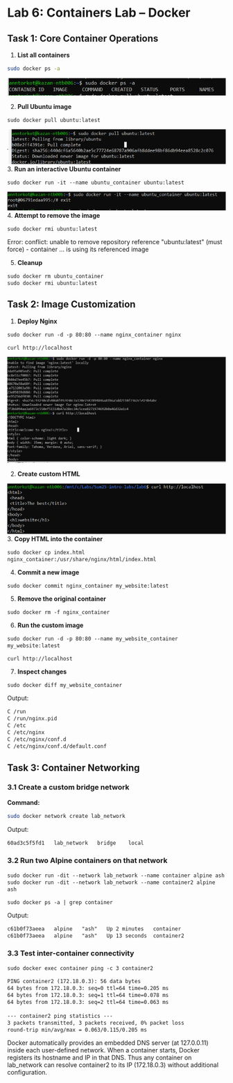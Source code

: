 # Lab 6: Containers Lab – Docker

## Task 1: Core Container Operations

1. **List all containers**  
 ```bash
 sudo docker ps -a
```
![dockerps](screenshots/dockerps.PNG)


2. **Pull Ubuntu image**
 ```
 sudo docker pull ubuntu:latest
  ```
![dockerpull](screenshots/dockerpull.PNG)  
3. **Run an interactive Ubuntu container**
   ```
   sudo docker run -it --name ubuntu_container ubuntu:latest
   ```
![root](screenshots/root.PNG)  
4. **Attempt to remove the image**
 ```
 sudo docker rmi ubuntu:latest
  ```
  Error: conflict: unable to remove repository reference "ubuntu:latest" (must force) - container … is using its referenced image

5. **Cleanup**
```
sudo docker rm ubuntu_container
sudo docker rmi ubuntu:latest
```

## Task 2: Image Customization

1.  **Deploy Nginx**
```
sudo docker run -d -p 80:80 --name nginx_container nginx
```

```
curl http://localhost
```
![welcomnginx](screenshots/welcomnginx.PNG)  


2. **Create custom HTML**

![web](screenshots/web.PNG)  
3. **Copy HTML into the container**
```
sudo docker cp index.html nginx_container:/usr/share/nginx/html/index.html
```
4.  **Commit a new image**
```
sudo docker commit nginx_container my_website:latest
```
5.  **Remove the original container**
```
sudo docker rm -f nginx_container
```
6. **Run the custom image**
```
sudo docker run -d -p 80:80 --name my_website_container my_website:latest
```
```
curl http://localhost
```


7. **Inspect changes**
```
sudo docker diff my_website_container
```
Output:
```
C /run
C /run/nginx.pid
C /etc
C /etc/nginx
C /etc/nginx/conf.d
C /etc/nginx/conf.d/default.conf
```
## Task 3: Container Networking

### 3.1 Create a custom bridge network

**Command:**
```bash
sudo docker network create lab_network
```
Output:
```
60ad3c5f5fd1   lab_network   bridge    local
```

### 3.2 Run two Alpine containers on that network
```
sudo docker run -dit --network lab_network --name container alpine ash
sudo docker run -dit --network lab_network --name container2 alpine ash
```
```
sudo docker ps -a | grep container
```
Output:
```
c61b0f73aeea   alpine   "ash"   Up 2 minutes   container
c61b0f73aeea   alpine   "ash"   Up 13 seconds  container2
```
### 3.3 Test inter-container connectivity
```
sudo docker exec container ping -c 3 container2
```
```
PING container2 (172.18.0.3): 56 data bytes
64 bytes from 172.18.0.3: seq=0 ttl=64 time=0.205 ms
64 bytes from 172.18.0.3: seq=1 ttl=64 time=0.078 ms
64 bytes from 172.18.0.3: seq=2 ttl=64 time=0.063 ms

--- container2 ping statistics ---
3 packets transmitted, 3 packets received, 0% packet loss
round-trip min/avg/max = 0.063/0.115/0.205 ms
```
Docker automatically provides an embedded DNS server (at 127.0.0.11) inside each user-defined network. When a container starts, Docker registers its hostname and IP in that DNS. Thus any container on lab_network can resolve container2 to its IP (172.18.0.3) without additional configuration.



